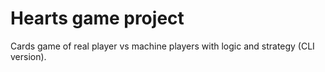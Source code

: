 # Hearts game project
Cards game of real player vs machine players with logic and strategy (CLI version). 
